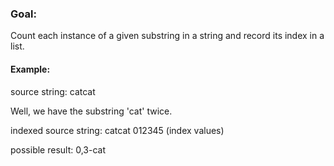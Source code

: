 

### Goal:
Count each instance of a given substring in a string and record its index in a list.

#### Example:
source string: catcat

Well, we have the substring 'cat' twice.

indexed source string:
catcat
012345 (index values)

possible result:
0,3-cat

